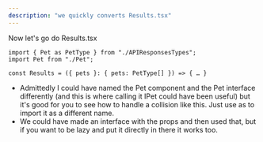 ```yaml
---
description: "we quickly converts Results.tsx"
---
```


Now let's go do Results.tsx

```tsx
import { Pet as PetType } from "./APIResponsesTypes";
import Pet from "./Pet";

const Results = ({ pets }: { pets: PetType[] }) => { … }
```

- Admittedly I could have named the Pet component and the Pet interface differently (and this is where calling it IPet could have been useful) but it's good for you to see how to handle a collision like this. Just use as to import it as a different name.
- We could have made an interface with the props and then used that, but if you want to be lazy and put it directly in there it works too.
